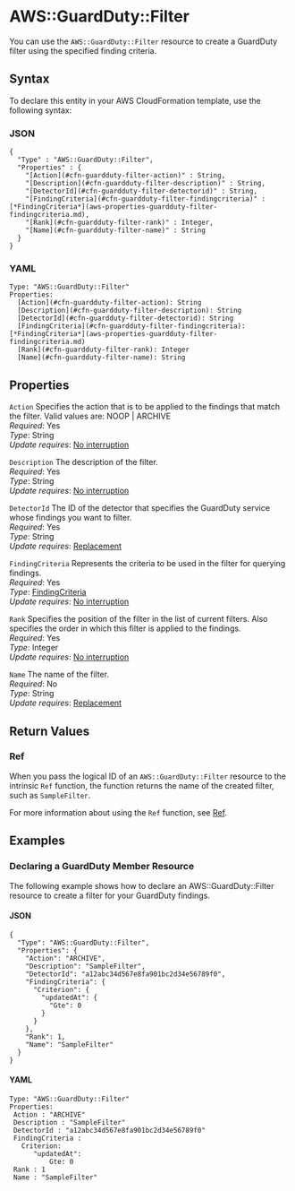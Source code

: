 # AWS::GuardDuty::Filter<a name="aws-resource-guardduty-filter"></a>

You can use the `AWS::GuardDuty::Filter` resource to create a GuardDuty filter using the specified finding criteria\. 

## Syntax<a name="aws-resource-guardduty-filter-syntax"></a>

To declare this entity in your AWS CloudFormation template, use the following syntax:

### JSON<a name="aws-resource-guardduty-filter-syntax.json"></a>

```
{
  "Type" : "AWS::GuardDuty::Filter",
  "Properties" : {
    "[Action](#cfn-guardduty-filter-action)" : String,
    "[Description](#cfn-guardduty-filter-description)" : String,
    "[DetectorId](#cfn-guardduty-filter-detectorid)" : String,
    "[FindingCriteria](#cfn-guardduty-filter-findingcriteria)" : [*FindingCriteria*](aws-properties-guardduty-filter-findingcriteria.md),
    "[Rank](#cfn-guardduty-filter-rank)" : Integer,
    "[Name](#cfn-guardduty-filter-name)" : String
  }
}
```

### YAML<a name="aws-resource-guardduty-filter-syntax.yaml"></a>

```
Type: "AWS::GuardDuty::Filter"
Properties:
  [Action](#cfn-guardduty-filter-action): String
  [Description](#cfn-guardduty-filter-description): String
  [DetectorId](#cfn-guardduty-filter-detectorid): String
  [FindingCriteria](#cfn-guardduty-filter-findingcriteria): [*FindingCriteria*](aws-properties-guardduty-filter-findingcriteria.md)
  [Rank](#cfn-guardduty-filter-rank): Integer
  [Name](#cfn-guardduty-filter-name): String
```

## Properties<a name="aws-resource-guardduty-filter-properties"></a>

`Action`  <a name="cfn-guardduty-filter-action"></a>
Specifies the action that is to be applied to the findings that match the filter\. Valid values are: NOOP \| ARCHIVE  
 *Required*: Yes  
 *Type*: String  
 *Update requires*: [No interruption](using-cfn-updating-stacks-update-behaviors.md#update-no-interrupt) 

`Description`  <a name="cfn-guardduty-filter-description"></a>
The description of the filter\.  
 *Required*: Yes  
 *Type*: String  
 *Update requires*: [No interruption](using-cfn-updating-stacks-update-behaviors.md#update-no-interrupt) 

`DetectorId`  <a name="cfn-guardduty-filter-detectorid"></a>
The ID of the detector that specifies the GuardDuty service whose findings you want to filter\.   
 *Required*: Yes  
 *Type*: String  
 *Update requires*: [Replacement](using-cfn-updating-stacks-update-behaviors.md#update-replacement) 

`FindingCriteria`  <a name="cfn-guardduty-filter-findingcriteria"></a>
Represents the criteria to be used in the filter for querying findings\.  
 *Required*: Yes  
 *Type*: [FindingCriteria](aws-properties-guardduty-filter-findingcriteria.md)  
 *Update requires*: [No interruption](using-cfn-updating-stacks-update-behaviors.md#update-no-interrupt) 

`Rank`  <a name="cfn-guardduty-filter-rank"></a>
Specifies the position of the filter in the list of current filters\. Also specifies the order in which this filter is applied to the findings\.   
 *Required*: Yes  
 *Type*: Integer  
 *Update requires*: [No interruption](using-cfn-updating-stacks-update-behaviors.md#update-no-interrupt) 

`Name`  <a name="cfn-guardduty-filter-name"></a>
The name of the filter\.  
 *Required*: No  
 *Type*: String  
 *Update requires*: [Replacement](using-cfn-updating-stacks-update-behaviors.md#update-replacement) 

## Return Values<a name="aws-resource-guardduty-filter-returnvalues"></a>

### Ref<a name="aws-resource-guardduty-filter-ref"></a>

When you pass the logical ID of an `AWS::GuardDuty::Filter` resource to the intrinsic `Ref` function, the function returns the name of the created filter, such as `SampleFilter`\. 

For more information about using the `Ref` function, see [Ref](intrinsic-function-reference-ref.md)\. 

## Examples<a name="aws-resource-guardduty-filter-examples"></a>

### Declaring a GuardDuty Member Resource<a name="aws-resource-guardduty-filter-example1"></a>

The following example shows how to declare an AWS::GuardDuty::Filter resource to create a filter for your GuardDuty findings\.

#### JSON<a name="aws-resource-guardduty-filter-example1.json"></a>

```
{
  "Type": "AWS::GuardDuty::Filter",
  "Properties": {
    "Action": "ARCHIVE",
    "Description": "SampleFilter",
    "DetectorId": "a12abc34d567e8fa901bc2d34e56789f0",
    "FindingCriteria": {
      "Criterion": {
        "updatedAt": {
          "Gte": 0
        }
      }
    },
    "Rank": 1,
    "Name": "SampleFilter"
  }
}
```

#### YAML<a name="aws-resource-guardduty-filter-example1.yaml"></a>

```
Type: "AWS::GuardDuty::Filter"
Properties:
 Action : "ARCHIVE"
 Description : "SampleFilter"
 DetectorId : "a12abc34d567e8fa901bc2d34e56789f0"
 FindingCriteria : 
   Criterion:
      "updatedAt":
          Gte: 0	
 Rank : 1
 Name : "SampleFilter"
```
